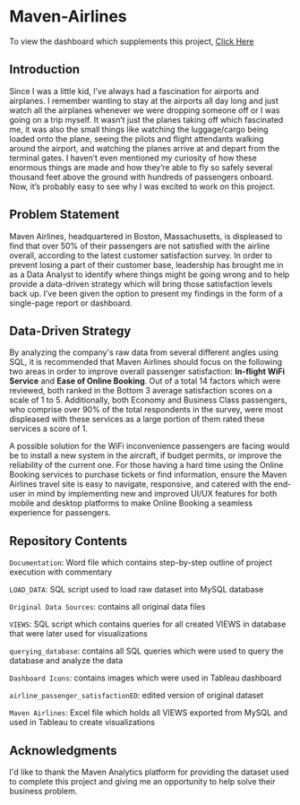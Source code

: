 # Maven-Airlines

To view the dashboard which supplements this project, [Click Here](https://public.tableau.com/app/profile/mubeen1173/viz/MavenAirlines_16601138186880/Dashboard1)

## Introduction 

Since I was a little kid, I’ve always had a fascination for airports and airplanes. I remember wanting to stay at the airports all day long and just watch all the airplanes whenever we were dropping someone off or I was going on a trip myself. It wasn’t just the planes taking off which fascinated me, it was also the small things like watching the luggage/cargo being loaded onto the plane, seeing the pilots and flight attendants walking around the airport, and watching the planes arrive at and depart from the terminal gates. I haven’t even mentioned my curiosity of how these enormous things are made and how they’re able to fly so safely several thousand feet above the ground with hundreds of passengers onboard. Now, it’s probably easy to see why I was excited to work on this project. 

## Problem Statement 

Maven Airlines, headquartered in Boston, Massachusetts, is displeased to find that over 50% of their passengers are not satisfied with the airline overall, according to the latest customer satisfaction survey. In order to prevent losing a part of their customer base, leadership has brought me in as a Data Analyst to identify where things might be going wrong and to help provide a data-driven strategy which will bring those satisfaction levels back up. I’ve been given the option to present my findings in the form of a single-page report or dashboard. 

## Data-Driven Strategy 

By analyzing the company's raw data from several different angles using SQL, it is recommended that Maven Airlines should focus on the following two areas in order to improve overall passenger satisfaction: **In-flight WiFi Service** and **Ease of Online Booking**. Out of a total 14 factors which were reviewed, both ranked in the Bottom 3 average satisfaction scores on a scale of 1 to 5. Additionally, both Economy and Business Class passengers, who comprise over 90% of the total respondents in the survey, were most displeased with these services as a large portion of them rated these services a score of 1. 

A possible solution for the WiFi inconvenience passengers are facing would be to install a new system in the aircraft, if budget permits, or improve the reliability of the current one. For those having a hard time using the Online Booking services to purchase tickets or find information, ensure the Maven Airlines travel site is easy to navigate, responsive, and catered with the end-user in mind by implementing new and improved UI/UX features for both mobile and desktop platforms to make Online Booking a seamless experience for passengers. 

## Repository Contents

`Documentation`: Word file which contains step-by-step outline of project execution with commentary

`LOAD_DATA`: SQL script used to load raw dataset into MySQL database 

`Original Data Sources`: contains all original data files 

`VIEWS`: SQL script which contains queries for all created VIEWS in database that were later used for visualizations 

`querying_database`: contains all SQL queries which were used to query the database and analyze the data 

`Dashboard Icons`: contains images which were used in Tableau dashboard

`airline_passenger_satisfactionED`: edited version of original dataset 

`Maven Airlines`: Excel file which holds all VIEWS exported from MySQL and used in Tableau to create visualizations 

## Acknowledgments 

I'd like to thank the Maven Analytics platform for providing the dataset used to complete this project and giving me an opportunity to help solve their business problem. 